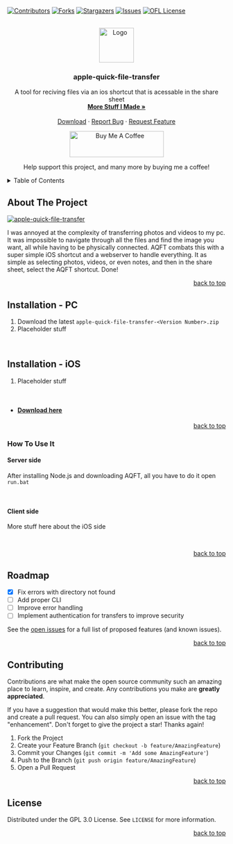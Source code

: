 <div id="top"></div>


[![Contributors][contributors-shield]][contributors-url]
[![Forks][forks-shield]][forks-url]
[![Stargazers][stars-shield]][stars-url]
[![Issues][issues-shield]][issues-url]
[![OFL License][license-shield]][license-url]

<!-- PROJECT LOGO -->
<br />
<div align="center">
  <a href="https://github.com/Differentunic">
    <img src="https://avatars.githubusercontent.com/u/66045103?v=4" alt="Logo" width="80" height="80">
  </a>

<h3 align="center">apple-quick-file-transfer</h3>

  <p align="center">
    A tool for reciving files via an ios shortcut that is acessable in the share sheet
    <br />
    <a href="https://github.com/Differentunic?tab=repositories"><strong>More Stuff I Made »</strong></a>
    <br />
    <br />
    <a href="https://github.com/Differentunic/apple-quick-file-transfer/releases/latest">Download</a>
    ·
    <a href="https://github.com/Differentunic/apple-quick-file-transfer/issues">Report Bug</a>
    ·
    <a href="https://github.com/Differentunic/apple-quick-file-transfer/issues">Request Feature</a>
  </p>
  <a href="https://www.buymeacoffee.com/Differentunic" target="_blank"><img src="https://cdn.buymeacoffee.com/buttons/v2/default-yellow.png" alt="Buy Me A Coffee" style="height: 60px !important;width: 217px !important;" ></a>

<a>Help support this project, and many more by buying me a coffee!</a>

</div>



<!-- TABLE OF CONTENTS -->
<details>
  <summary>Table of Contents</summary>
  <ol>
    <li><a href="#about-the-project">About The Project</a></li>
    <li><a href="#installation---pc">Installation - PC</a></li>
    <li><a href="#installation---ios">Installation - iOS</a></li>
    <li><a href="#roadmap">Roadmap</a></li>
    <li><a href="#contributing">Contributing</a></li>
    <li><a href="#license">License</a></li>
  </ol>
</details>



<!-- ABOUT THE PROJECT -->
## About The Project

[![apple-quick-file-transfer][product-screenshot]](https://github.githubassets.com/assets/GitHub-Logo-ee398b662d42.png)

I was annoyed at the complexity of transferring photos and videos to my pc. It was impossible to navigate through all the files and find the image you want, all while having to be physically connected.
AQFT combats this with a super simple iOS shortcut and a webserver to handle everything. It as simple as selecting photos, videos, or even notes, and then in the share sheet, select the AQFT shortcut. Done!

<p align="right"><a href="#top">back to top</a></p>


<!-- Installation For PC -->
## Installation - PC

1. Download the latest `apple-quick-file-transfer-<Version Number>.zip`
2. Placeholder stuff

<br />

<!-- Installation For iOS -->
## Installation - iOS

1. Placeholder stuff

<br />


* #### [Download here](https://github.com/Differentunic/apple-quick-file-transfer/releases/latest)

<p align="right"><a href="#top">back to top</a></p>


### How To Use It

#### Server side
After installing Node.js and downloading AQFT, all you have to do it open `run.bat`

<br />

#### Client side
More stuff here about the iOS side

<br />




<p align="right"><a href="#top">back to top</a></p>



<!-- ROADMAP -->
## Roadmap

- [x] Fix errors with directory not found
- [ ] Add proper CLI
- [ ] Improve error handling
- [ ] Implement authentication for transfers to improve security

See the [open issues](https://github.com/Differentunic/apple-quick-file-transfer/issues) for a full list of proposed features (and known issues).

<p align="right"><a href="#top">back to top</a></p>



<!-- CONTRIBUTING -->
## Contributing

Contributions are what make the open source community such an amazing place to learn, inspire, and create. Any contributions you make are **greatly appreciated**.

If you have a suggestion that would make this better, please fork the repo and create a pull request. You can also simply open an issue with the tag "enhancement".
Don't forget to give the project a star! Thanks again!

1. Fork the Project
2. Create your Feature Branch (`git checkout -b feature/AmazingFeature`)
3. Commit your Changes (`git commit -m 'Add some AmazingFeature'`)
4. Push to the Branch (`git push origin feature/AmazingFeature`)
5. Open a Pull Request

<p align="right"><a href="#top">back to top</a></p>



<!-- LICENSE -->
## License

Distributed under the GPL 3.0 License. See `LICENSE` for more information.

<p align="right"><a href="#top">back to top</a></p>




<!-- MARKDOWN LINKS & IMAGES -->
<!-- https://www.markdownguide.org/basic-syntax/#reference-style-links -->
[contributors-shield]: https://img.shields.io/github/contributors/Differentunic/apple-quick-file-transfer.svg?style=for-the-badge
[contributors-url]: https://github.com/Differentunic/apple-quick-file-transfer/graphs/contributors
[forks-shield]: https://img.shields.io/github/forks/Differentunic/apple-quick-file-transfer.svg?style=for-the-badge
[forks-url]: https://github.com/Differentunic/apple-quick-file-transfer/network/members
[stars-shield]: https://img.shields.io/github/stars/Differentunic/apple-quick-file-transfer.svg?style=for-the-badge
[stars-url]: https://github.com/Differentunic/Montserrat-Alt1/stargazers
[issues-shield]: https://img.shields.io/github/issues/Differentunic/apple-quick-file-transfer.svg?style=for-the-badge
[issues-url]: https://github.com/Differentunic/apple-quick-file-transfer/issues
[license-shield]: https://img.shields.io/github/license/Differentunic/apple-quick-file-transfer.svg?style=for-the-badge
[license-url]: https://github.com/Differentunic/apple-quick-file-transfer/blob/main/LICENCE
[product-screenshot]: https://github.githubassets.com/assets/GitHub-Logo-ee398b662d42.png
